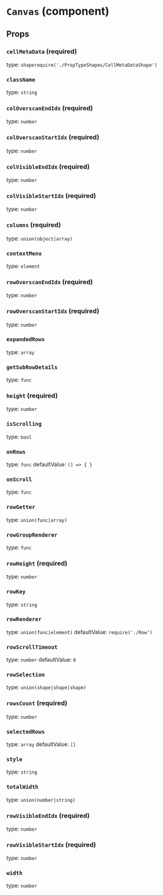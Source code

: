 `Canvas` (component)
====================



Props
-----

### `cellMetaData` (required)

type: `shaperequire('./PropTypeShapes/CellMetaDataShape')`


### `className`

type: `string`


### `colOverscanEndIdx` (required)

type: `number`


### `colOverscanStartIdx` (required)

type: `number`


### `colVisibleEndIdx` (required)

type: `number`


### `colVisibleStartIdx` (required)

type: `number`


### `columns` (required)

type: `union(object|array)`


### `contextMenu`

type: `element`


### `rowOverscanEndIdx` (required)

type: `number`


### `rowOverscanStartIdx` (required)

type: `number`


### `expandedRows`

type: `array`


### `getSubRowDetails`

type: `func`


### `height` (required)

type: `number`


### `isScrolling`

type: `bool`


### `onRows`

type: `func`
defaultValue: `() => { }`


### `onScroll`

type: `func`


### `rowGetter`

type: `union(func|array)`


### `rowGroupRenderer`

type: `func`


### `rowHeight` (required)

type: `number`


### `rowKey`

type: `string`


### `rowRenderer`

type: `union(func|element)`
defaultValue: `require('./Row')`


### `rowScrollTimeout`

type: `number`
defaultValue: `0`


### `rowSelection`

type: `union(shape|shape|shape)`


### `rowsCount` (required)

type: `number`


### `selectedRows`

type: `array`
defaultValue: `[]`


### `style`

type: `string`


### `totalWidth`

type: `union(number|string)`


### `rowVisibleEndIdx` (required)

type: `number`


### `rowVisibleStartIdx` (required)

type: `number`


### `width`

type: `number`

